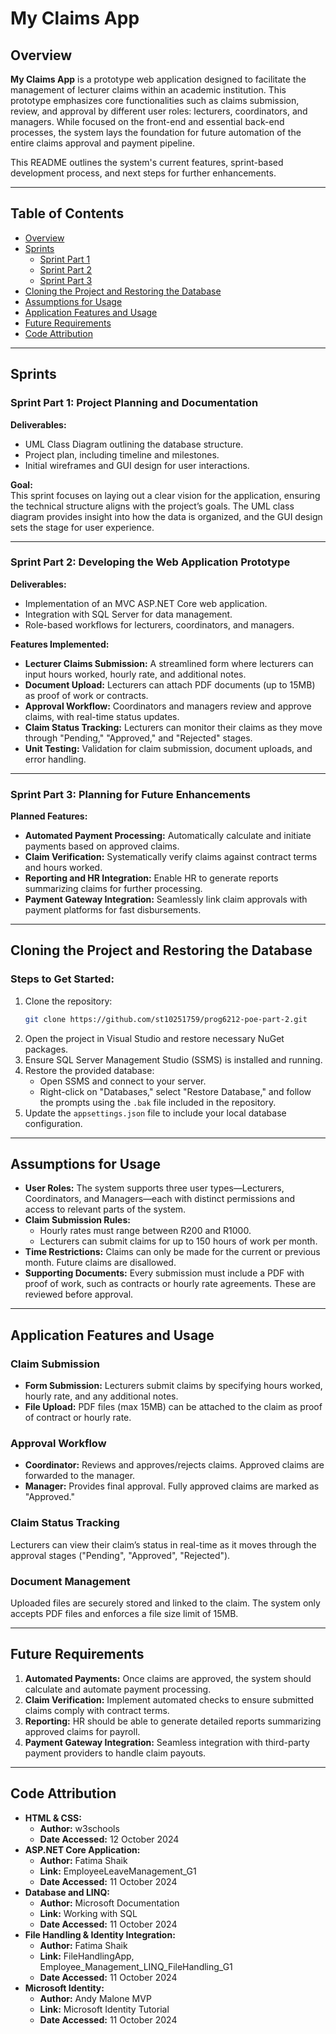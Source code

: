 # My Claims App

## Overview
**My Claims App** is a prototype web application designed to facilitate the management of lecturer claims within an academic institution. This prototype emphasizes core functionalities such as claims submission, review, and approval by different user roles: lecturers, coordinators, and managers. While focused on the front-end and essential back-end processes, the system lays the foundation for future automation of the entire claims approval and payment pipeline. 

This README outlines the system's current features, sprint-based development process, and next steps for further enhancements.

---

## Table of Contents
- [Overview](#overview)
- [Sprints](#sprints)
  - [Sprint Part 1](#sprint-part-1-project-planning-and-documentation)
  - [Sprint Part 2](#sprint-part-2-developing-the-web-application-prototype)
  - [Sprint Part 3](#sprint-part-3-planning-for-future-enhancements)
- [Cloning the Project and Restoring the Database](#cloning-the-project-and-restoring-the-database)
- [Assumptions for Usage](#assumptions-for-usage)
- [Application Features and Usage](#application-features-and-usage)
- [Future Requirements](#future-requirements)
- [Code Attribution](#code-attribution)

---

## Sprints

### Sprint Part 1: Project Planning and Documentation
**Deliverables:**
- UML Class Diagram outlining the database structure.
- Project plan, including timeline and milestones.
- Initial wireframes and GUI design for user interactions.

**Goal:**  
This sprint focuses on laying out a clear vision for the application, ensuring the technical structure aligns with the project’s goals. The UML class diagram provides insight into how the data is organized, and the GUI design sets the stage for user experience.

---

### Sprint Part 2: Developing the Web Application Prototype
**Deliverables:**
- Implementation of an MVC ASP.NET Core web application.
- Integration with SQL Server for data management.
- Role-based workflows for lecturers, coordinators, and managers.

**Features Implemented:**
- **Lecturer Claims Submission:** A streamlined form where lecturers can input hours worked, hourly rate, and additional notes.
- **Document Upload:** Lecturers can attach PDF documents (up to 15MB) as proof of work or contracts.
- **Approval Workflow:** Coordinators and managers review and approve claims, with real-time status updates.
- **Claim Status Tracking:** Lecturers can monitor their claims as they move through "Pending," "Approved," and "Rejected" stages.
- **Unit Testing:** Validation for claim submission, document uploads, and error handling.

---

### Sprint Part 3: Planning for Future Enhancements
**Planned Features:**
- **Automated Payment Processing:** Automatically calculate and initiate payments based on approved claims.
- **Claim Verification:** Systematically verify claims against contract terms and hours worked.
- **Reporting and HR Integration:** Enable HR to generate reports summarizing claims for further processing.
- **Payment Gateway Integration:** Seamlessly link claim approvals with payment platforms for fast disbursements.

---

## Cloning the Project and Restoring the Database

### Steps to Get Started:
1. Clone the repository:
    ```bash
    git clone https://github.com/st10251759/prog6212-poe-part-2.git
    ```
2. Open the project in Visual Studio and restore necessary NuGet packages.
3. Ensure SQL Server Management Studio (SSMS) is installed and running.
4. Restore the provided database:
   - Open SSMS and connect to your server.
   - Right-click on "Databases," select "Restore Database," and follow the prompts using the `.bak` file included in the repository.
5. Update the `appsettings.json` file to include your local database configuration.

---

## Assumptions for Usage
- **User Roles:** The system supports three user types—Lecturers, Coordinators, and Managers—each with distinct permissions and access to relevant parts of the system.
- **Claim Submission Rules:**
  - Hourly rates must range between R200 and R1000.
  - Lecturers can submit claims for up to 150 hours of work per month.
- **Time Restrictions:** Claims can only be made for the current or previous month. Future claims are disallowed.
- **Supporting Documents:** Every submission must include a PDF with proof of work, such as contracts or hourly rate agreements. These are reviewed before approval.

---

## Application Features and Usage

### Claim Submission
- **Form Submission:** Lecturers submit claims by specifying hours worked, hourly rate, and any additional notes.
- **File Upload:** PDF files (max 15MB) can be attached to the claim as proof of contract or hourly rate.

### Approval Workflow
- **Coordinator:** Reviews and approves/rejects claims. Approved claims are forwarded to the manager.
- **Manager:** Provides final approval. Fully approved claims are marked as "Approved."

### Claim Status Tracking
Lecturers can view their claim’s status in real-time as it moves through the approval stages ("Pending", "Approved", "Rejected").

### Document Management
Uploaded files are securely stored and linked to the claim. The system only accepts PDF files and enforces a file size limit of 15MB.

---

## Future Requirements
1. **Automated Payments:** Once claims are approved, the system should calculate and automate payment processing.
2. **Claim Verification:** Implement automated checks to ensure submitted claims comply with contract terms.
3. **Reporting:** HR should be able to generate detailed reports summarizing approved claims for payroll.
4. **Payment Gateway Integration:** Seamless integration with third-party payment providers to handle claim payouts.

---

## Code Attribution
- **HTML & CSS:**
  - **Author:** w3schools
  - **Date Accessed:** 12 October 2024
- **ASP.NET Core Application:**
  - **Author:** Fatima Shaik
  - **Link:** EmployeeLeaveManagement_G1
  - **Date Accessed:** 11 October 2024
- **Database and LINQ:**
  - **Author:** Microsoft Documentation
  - **Link:** Working with SQL
  - **Date Accessed:** 11 October 2024
- **File Handling & Identity Integration:**
  - **Author:** Fatima Shaik
  - **Link:** FileHandlingApp, Employee_Management_LINQ_FileHandling_G1
  - **Date Accessed:** 11 October 2024
- **Microsoft Identity:**
  - **Author:** Andy Malone MVP
  - **Link:** Microsoft Identity Tutorial
  - **Date Accessed:** 11 October 2024
